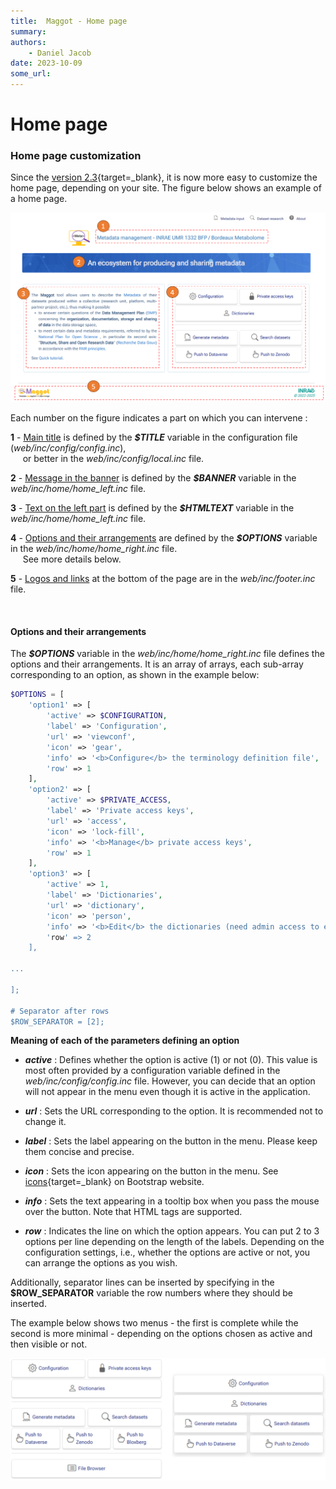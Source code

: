 ```yaml
---
title:  Maggot - Home page
summary: 
authors:
    - Daniel Jacob
date: 2023-10-09
some_url:
---
```


# Home page

<style>.md-typeset h1 {display: none;} .md-nav__item {font-size: medium}</style>

### Home page customization 

Since the [version 2.3][1]{target=_blank}, it is now more easy to customize the home page, depending on your site.  The figure below shows an example of a home page.

<center>
<a href="../images/home-page-0.png" data-lightbox="fig0"><img src="../images/home-page-0.png" width="600px"></a>
</center>

Each number on the figure indicates a part on which you can intervene :

__1__ - <ins>Main title</ins> is defined by the **_$TITLE_** variable in the configuration file (_web/inc/config/config.inc_),<br>
&nbsp;&nbsp;&nbsp;&nbsp;&nbsp;or better in the _web/inc/config/local.inc_ file.

__2__ - <ins>Message in the banner</ins> is defined by the  **_$BANNER_** variable in the _web/inc/home/home_left.inc_ file.

__3__ - <ins>Text on the left part</ins> is defined by the **_$HTMLTEXT_** variable in the _web/inc/home/home_left.inc_ file.

__4__ - <ins>Options and their arrangements</ins> are defined by the **_$OPTIONS_** variable in the _web/inc/home/home_right.inc_ file.<br>
&nbsp;&nbsp;&nbsp;&nbsp;&nbsp;See more details below.

__5__ - <ins>Logos and links</ins> at the bottom of the page are in the _web/inc/footer.inc_ file.

<br>

#### Options and their arrangements

The **_$OPTIONS_** variable in the _web/inc/home/home_right.inc_ file defines the options and their arrangements. It is an array of arrays, each sub-array corresponding to an option, as shown in the example below:

```php
$OPTIONS = [
	'option1' => [
		'active' => $CONFIGURATION,
		'label' => 'Configuration',
		'url' => 'viewconf',
		'icon' => 'gear', 
		'info' => '<b>Configure</b> the terminology definition file',
		'row' => 1
	],
	'option2' => [
		'active' => $PRIVATE_ACCESS,
		'label' => 'Private access keys',
		'url' => 'access',
		'icon' => 'lock-fill',
		'info' => '<b>Manage</b> private access keys',
		'row' => 1
	],
	'option3' => [
		'active' => 1,
		'label' => 'Dictionaries',
		'url' => 'dictionary',
		'icon' => 'person',
		'info' => '<b>Edit</b> the dictionaries (need admin access to edit or just use "maggot" user for viewing only),
		'row' => 2
	],

...

];

# Separator after rows
$ROW_SEPARATOR = [2];

```

**Meaning of each of the parameters defining an option**

* **_active_** : Defines whether the option is active (1) or not (0). This value is most often provided by a configuration variable defined in the _web/inc/config/config.inc_ file. However, you can decide that an option will not appear in the menu even though it is active in the application.

* **_url_** : Sets the URL corresponding to the option. It is recommended not to change it.

* **_label_** : Sets the label appearing on the button in the menu. Please keep them concise and precise.

* **_icon_** : Sets the icon appearing on the button in the menu. See [icons][2]{target=_blank} on Bootstrap website.

* **_info_** : Sets the text appearing in a tooltip box when you pass the mouse over the button. Note that HTML tags are supported.

* **_row_** : Indicates the line on which the option appears. You can put 2 to 3 options per line depending on the length of the labels. Depending on the configuration settings, i.e., whether the options are active or not, you can arrange the options as you wish. 

Additionally, separator lines can be inserted by specifying in the **$ROW_SEPARATOR** variable the row numbers where they should be inserted.


The example below shows two menus - the first is complete while the second is more minimal - depending on the options chosen as active and then visible or not.

<center>
<a href="../images/home-page-1.png" data-lightbox="fig1"><img src="../images/home-page-1.png" width="600px"></a>
</center>

<br><br><br>


[1]: https://github.com/inrae/pgd-mmdt/blob/main/CHANGES.md
[2]: https://icons.getbootstrap.com/

